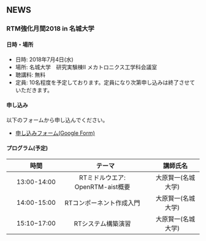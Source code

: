 ## NEWS

<a name="tutorial_meijo"></a>
### RTM強化月間2018 in 名城大学

#### 日時・場所
- 日時: 2018年7月4日(水)
- 場所: 名城大学　研究実験棟II メカトロニクス工学科会議室
- 聴講料: 無料
- 定員: 10名程度を予定しております。定員になり次第申し込みは終了させていただきます。
#### 申し込み

以下のフォームから申し込んでください。
- [申し込みフォーム(Google Form)](https://goo.gl/forms/vcGRgCx088dH1nFV2)

#### プログラム(予定)
|　時間　|　テーマ　|　講師氏名　|
|:---:|:---:|:---:|
|　13:00-14:00　|RTミドルウエア: OpenRTM-aist概要|　大原賢一(名城大学)　|
|　14:00-15:00　|RTコンポーネント作成入門|　大原賢一(名城大学)　|
|　15:10−17:00 |RTシステム構築演習　|　大原賢一(名城大学)　|
